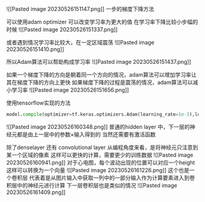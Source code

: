 ![[Pasted image 20230526151147.png]]
一步的梯度下降方法

可以使用adam optimizer 可以改变学习率为更大的值
在学习率下降比较小步幅的时候
![[Pasted image 20230526151337.png]]

或者遇到情况学习率比较大，在一定区域震荡
![[Pasted image 20230526151410.png]]

所以Adam算法可以帮助构成学习率
![[Pasted image 20230526151437.png]]

如果一个梯度下降的方向是朝着同一个方向的情况，adam算法可以增加学习率让其在梯度下降的方向上更快
如果梯度下降的过程是震荡的情况，adam算法可以减小学习率
![[Pasted image 20230526151656.png]]

使用tensorflow实现的方法
```python
model.compile(optimizer=tf.keras.optimizers.Adam(learning_rate=1e-3),loss=tf.keras.losses.SparseCategoricalCrossentropy(from_logits=True))
```

![[Pasted image 20230526160348.png]]
普通的hidden layer 中，下一层的神经元都是由上一层中的参数×输入得到的
当然还需要有激活函数

除了denselayer 还有 convolutional layer
从编程角度来看，是将神经元只注意到某一个区域的像素
这样可以更快的计算，需要更少的训练数据
![[Pasted image 20230526160941.png]]
对于心电图，每个波动出现的位置可以对应一个height
这样可以转换为一个向量
![[Pasted image 20230526161226.png]]
这个也是一个卷积层
代表着是从图片输入中获取一列中的一部分输入作为计算要素进入到卷积层中的神经元进行计算
下一层卷积层也是类似的情况
![[Pasted image 20230526161409.png]]
